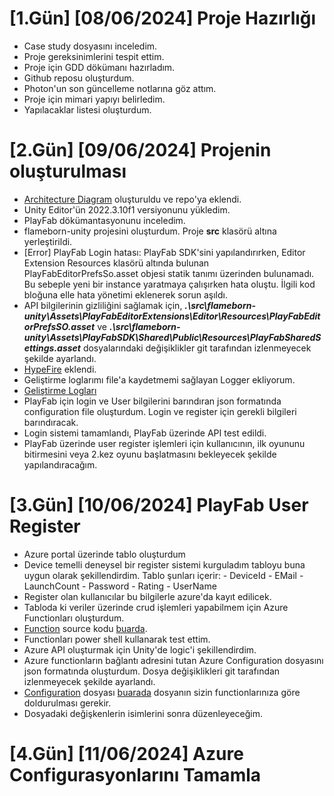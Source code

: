 # [1.Gün] [08/06/2024] Proje Hazırlığı
- Case study dosyasını inceledim.
- Proje gereksinimlerini tespit ettim.
- Proje için GDD dökümanı hazırladım.
- Github reposu oluşturdum.
- Photon'un son güncelleme notlarına göz attım.
- Proje için mimari yapıyı belirledim.
- Yapılacaklar listesi oluşturdum.

# [2.Gün] [09/06/2024] Projenin oluşturulması
- [Architecture Diagram](https://github.com/gkhanC/flameborn-game/blob/dev/images/Architecture%20Diagram.png) oluşturuldu ve repo'ya eklendi.
- Unity Editor'ün 2022.3.10f1 versiyonunu yükledim.
- PlayFab dökümantasyonunu inceledim.
- flameborn-unity projesini oluşturdum. Proje **src** klasörü altına yerleştirildi.
- [Error] PlayFab Login hatası: PlayFab SDK'sini yapılandırırken, Editor Extension Resources klasörü altında bulunan PlayFabEditorPrefsSo.asset objesi statik tanımı üzerinden bulunamadı. Bu sebeple yeni bir instance yaratmaya çalışırken hata oluştu. İlgili kod bloğuna elle hata yönetimi eklenerek sorun aşıldı.
- API bilgilerinin gizliliğini sağlamak için, ***.\src\flameborn-unity\Assets\PlayFabEditorExtensions\Editor\Resources\PlayFabEditorPrefsSO.asset*** ve ***.\src\flameborn-unity\Assets\PlayFabSDK\Shared\Public\Resources\PlayFabSharedSettings.asset*** dosyalarındaki değişiklikler git tarafından izlenmeyecek şekilde ayarlandı.
- [HypeFire](https://github.com/gkhanC/flameborn-game/blob/dev/packages/HypeFire-v0f1-OLD.unitypackage) eklendi.
- Geliştirme loglarımı file'a kaydetmemi sağlayan Logger ekliyorum.
- [Geliştirme Logları](https://github.com/gkhanC/flameborn-game/blob/dev/logs/Logs.md)
- PlayFab için login ve User bilgilerini barındıran json formatında configuration file oluşturdum. Login ve register için gerekli bilgileri barındıracak.
- Login sistemi tamamlandı, PlayFab üzerinde API test edildi. 
- PlayFab üzerinde user register işlemleri için kullanıcının, ilk oyununu bitirmesini veya 2.kez oyunu başlatmasını bekleyecek şekilde yapılandıracağım.

# [3.Gün] [10/06/2024] PlayFab User Register
- Azure portal üzerinde tablo oluşturdum
- Device temelli deneysel bir register sistemi kurguladım tabloyu buna uygun olarak şekillendirdim. 
    Tablo şunları içerir:
        - DeviceId
        - EMail
        - LaunchCount
        - Password
        - Rating
        - UserName
- Register olan kullanıcılar bu bilgilerle azure'da kayıt edilicek.
- Tabloda ki veriler üzerinde crud işlemleri yapabilmem için Azure Functionları oluşturdum.
- [Function](https://github.com/gkhanC/flameborn-game/tree/playfab-register/AzureCode) source kodu [buarda](https://github.com/gkhanC/flameborn-game/tree/playfab-register/AzureCode).
- Functionları power shell kullanarak test ettim.
- Azure API oluşturmak için Unity'de logic'i şekillendirdim.
- Azure functionların bağlantı adresini tutan Azure Configuration dosyasını json formatında oluşturdum. Dosya değişiklikleri git tarafından izlenmeyecek şekilde ayarlandı.
- [Configuration](https://github.com/gkhanC/flameborn-game/blob/playfab-register/src/flameborn-unity/Assets/StreamingAssets/AzureConfiguration.json) dosyası [buarada](https://github.com/gkhanC/flameborn-game/blob/playfab-register/src/flameborn-unity/Assets/StreamingAssets/AzureConfiguration.json) dosyanın sizin functionlarınıza göre doldurulması gerekir.
- Dosyadaki değişkenlerin isimlerini sonra düzenleyeceğim.

# [4.Gün] [11/06/2024] Azure Configurasyonlarını Tamamla

